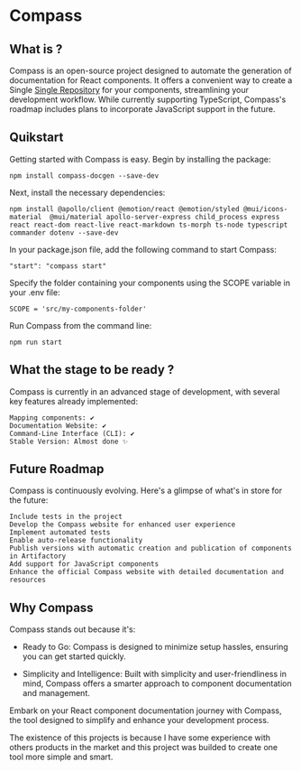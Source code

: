 # Compass

## What is ?

Compass is an open-source project designed to automate the generation of documentation for React components. It offers a convenient way to create a Single [Single Repository](https://www.accenture.com/us-en/blogs/software-engineering-blog/how-to-choose-between-mono-repo-and-poly-repo) for your components, streamlining your development workflow. While currently supporting TypeScript, Compass's roadmap includes plans to incorporate JavaScript support in the future.

## Quikstart

Getting started with Compass is easy. Begin by installing the package:

`npm install compass-docgen --save-dev`

Next, install the necessary dependencies:

`npm install @apollo/client @emotion/react @emotion/styled @mui/icons-material  @mui/material apollo-server-express child_process express react react-dom react-live react-markdown ts-morph ts-node typescript commander dotenv --save-dev`

In your package.json file, add the following command to start Compass:

`"start": "compass start"`

Specify the folder containing your components using the SCOPE variable in your .env file:

`SCOPE = 'src/my-components-folder'`

Run Compass from the command line:

`npm run start`

## What the stage to be ready ?

Compass is currently in an advanced stage of development, with several key features already implemented:

    Mapping components: ✔️
    Documentation Website: ✔️
    Command-Line Interface (CLI): ✔️
    Stable Version: Almost done ✨

## Future Roadmap

Compass is continuously evolving. Here's a glimpse of what's in store for the future:

    Include tests in the project
    Develop the Compass website for enhanced user experience
    Implement automated tests
    Enable auto-release functionality
    Publish versions with automatic creation and publication of components in Artifactory
    Add support for JavaScript components
    Enhance the official Compass website with detailed documentation and resources

## Why Compass

Compass stands out because it's:

-   Ready to Go: Compass is designed to minimize setup hassles, ensuring you can get started quickly.

-   Simplicity and Intelligence: Built with simplicity and user-friendliness in mind, Compass offers a smarter approach to component documentation and management.

Embark on your React component documentation journey with Compass, the tool designed to simplify and enhance your development process.

The existence of this projects is because I have some experience with others products in the market and this project was builded to create one tool more simple and smart.
